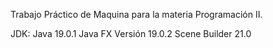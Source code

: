 Trabajo Práctico de Maquina para la materia Programación II.

JDK: Java 19.0.1
Java FX Versión 19.0.2
Scene Builder 21.0
